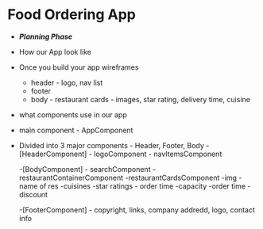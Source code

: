 # Food Ordering App
- *****Planning Phase*****
 - How our App look like
 - Once you build your app wireframes 
   - header - logo, nav list
   - footer
   - body - restaurant cards - images, star rating, delivery time, cuisine
 - what components use in our app
  - main component - AppComponent
  - Divided into 3 major components - Header, Footer, Body 
     -[HeaderComponent] - logoComponent 
                        - navItemsComponent

     -[BodyComponent]   - searchComponent
                        - restaurantContainerComponent
                             -restaurantCardsComponent
                                -img
                                -name of res
                                -cuisines
                                -star ratings - order time -capacity
                                -order time
                                -discount


     -[FooterComponent] - copyright, links, company addredd, logo, contact info